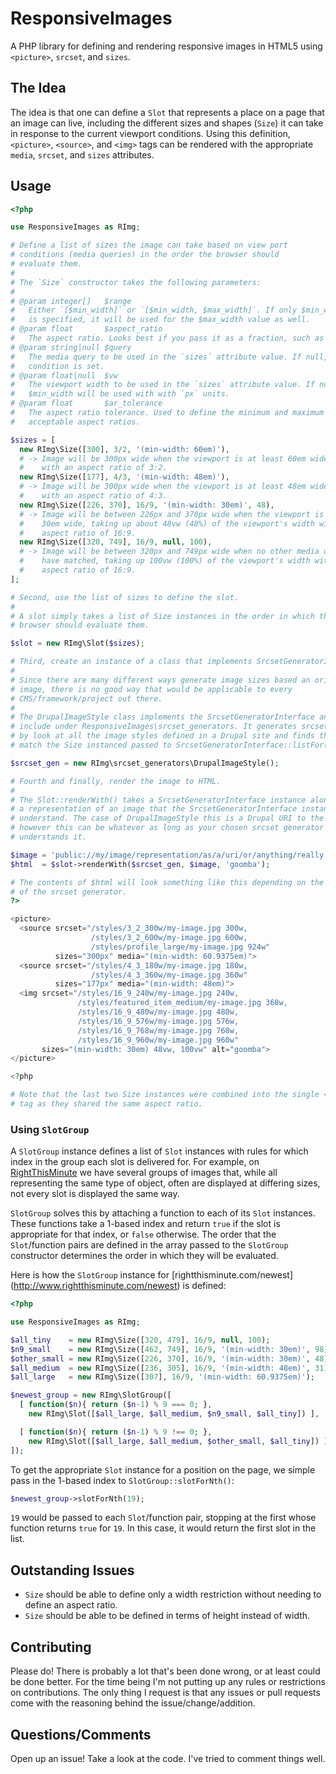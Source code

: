 # ResponsiveImages
A PHP library for defining and rendering responsive images in HTML5 using 
`<picture>`, `srcset`, and `sizes`. 


## The Idea

The idea is that one can define a `Slot` that represents a place on a page 
that an image can live, including the different sizes and shapes (`Size`) it
can take in response to the current viewport conditions. Using this definition,
`<picture>`, `<source>`, and `<img>` tags can be rendered with the appropriate
`media`, `srcset`, and `sizes` attributes.


## Usage

```php
<?php

use ResponsiveImages as RImg;

# Define a list of sizes the image can take based on view port
# conditions (media queries) in the order the browser should
# evaluate them.
#
# The `Size` constructor takes the following parameters:
#
# @param integer[]   $range
#   Either `[$min_width]` or `[$min_width, $max_width]`. If only $min_width
#   is specified, it will be used for the $max_width value as well.
# @param float       $aspect_ratio
#   The aspect ratio. Looks best if you pass it as a fraction, such as 16/9.
# @param string|null $query
#   The media query to be used in the `sizes` attribute value. If null, no
#   condition is set.
# @param float|null  $vw
#   The viewport width to be used in the `sizes` attribute value. If null,
#   $min_width will be used with with `px` units.
# @param float       $ar_tolerance
#   The aspect ratio tolerance. Used to define the minimum and maximum
#   acceptable aspect ratios.

$sizes = [
  new RImg\Size([300], 3/2, '(min-width: 60em)'),
  # -> Image will be 300px wide when the viewport is at least 60em wide
  #    with an aspect ratio of 3:2.
  new RImg\Size([177], 4/3, '(min-width: 48em)'),
  # -> Image will be 300px wide when the viewport is at least 48em wide
  #    with an aspect ratio of 4:3.
  new RImg\Size([226, 370], 16/9, '(min-width: 30em)', 48),
  # -> Image will be between 226px and 370px wide when the viewport is at least
  #    30em wide, taking up about 48vw (48%) of the viewport's width with an
  #    aspect ratio of 16:9.
  new RImg\Size([320, 749], 16/9, null, 100),
  # -> Image will be between 320px and 749px wide when no other media queries
  #    have matched, taking up 100vw (100%) of the viewport's width with an
  #    aspect ratio of 16:9.
];

# Second, use the list of sizes to define the slot.
#
# A slot simply takes a list of Size instances in the order in which the
# browser should evaluate them.

$slot = new RImg\Slot($sizes);

# Third, create an instance of a class that implements SrcsetGeneratorInterface.
#
# Since there are many different ways generate image sizes based an original
# image, there is no good way that would be applicable to every
# CMS/framework/project out there.
#
# The DrupalImageStyle class implements the SrcsetGeneratorInterface and is
# include under ResponsiveImages\srcset_generators. It generates srcset values
# by look at all the image styles defined in a Drupal site and finds those that
# match the Size instanced passed to SrcsetGeneratorInterface::listFor().

$srcset_gen = new RImg\srcset_generators\DrupalImageStyle();

# Fourth and finally, render the image to HTML.
#
# The Slot::renderWith() takes a SrcsetGeneratorInterface instance along with
# a representation of an image that the SrcsetGeneratorInterface instance will
# understand. The case of DrupalImageStyle this is a Drupal URI to the image,
# however this can be whatever as long as your chosen srcset generator
# understands it.

$image = 'public://my/image/representation/as/a/uri/or/anything/really.png';
$html  = $slot->renderWith($srcset_gen, $image, 'goomba');

# The contents of $html will look something like this depending on the output
# of the srcset generator.
?>

<picture>
  <source srcset="/styles/3_2_300w/my-image.jpg 300w,
                  /styles/3_2_600w/my-image.jpg 600w,
                  /styles/profile_large/my-image.jpg 924w"
          sizes="300px" media="(min-width: 60.9375em)">
  <source srcset="/styles/4_3_180w/my-image.jpg 180w,
                  /styles/4_3_360w/my-image.jpg 360w"
          sizes="177px" media="(min-width: 48em)">
  <img srcset="/styles/16_9_240w/my-image.jpg 240w,
               /styles/featured_item_medium/my-image.jpg 368w,
               /styles/16_9_480w/my-image.jpg 480w,
               /styles/16_9_576w/my-image.jpg 576w,
               /styles/16_9_768w/my-image.jpg 768w,
               /styles/16_9_960w/my-image.jpg 960w"
       sizes="(min-width: 30em) 48vw, 100vw" alt="goomba">
</picture>

<?php

# Note that the last two Size instances were combined into the single <img>
# tag as they shared the same aspect ratio.
```

### Using `SlotGroup`

A `SlotGroup` instance defines a list of `Slot` instances with rules for 
which index in the group each slot is delivered for. For example, on 
[RightThisMinute](http://www.rigtthisminute.com) we have several groups of 
images that, while all representing the same type of object, often are 
displayed at differing sizes, not every slot is displayed the same way.

`SlotGroup` solves this by attaching a function to each of its `Slot` 
instances. These functions take a 1-based index and return `true` if the slot
 is appropriate for that index, or `false` otherwise. The order that the 
 `Slot`/function pairs are defined in the array passed to the `SlotGroup` 
 constructor determines the order in which they will be evaluated. 
 
 Here is how the `SlotGroup` instance for [rightthisminute.com/newest]
 (http://www.rightthisminute.com/newest) is defined:
 
```php
<?php

use ResponsiveImages as RImg;

$all_tiny    = new RImg\Size([320, 479], 16/9, null, 100);
$n9_small    = new RImg\Size([462, 749], 16/9, '(min-width: 30em)', 98);
$other_small = new RImg\Size([226, 370], 16/9, '(min-width: 30em)', 48);
$all_medium  = new RImg\Size([236, 305], 16/9, '(min-width: 48em)', 31);
$all_large   = new RImg\Size([307], 16/9, '(min-width: 60.9375em)');

$newest_group = new RImg\SlotGroup([
  [ function($n){ return ($n-1) % 9 === 0; }, 
    new RImg\Slot([$all_large, $all_medium, $n9_small, $all_tiny]) ],

  [ function($n){ return ($n-1) % 9 !== 0; },
    new RImg\Slot([$all_large, $all_medium, $other_small, $all_tiny]) ],
]);
```

To get the appropriate `Slot` instance for a position on the page, we simple 
pass in the 1-based index to `SlotGroup::slotForNth()`:

```php
$newest_group->slotForNth(19);
```

`19` would be passed to each `Slot`/function pair, stopping at the first 
whose function returns `true` for `19`. In this case, it would return the 
first slot in the list.


## Outstanding Issues

* `Size` should be able to define only a width restriction without needing to
 define an aspect ratio.
* `Size` should be able to be defined in terms of height instead of width.

## Contributing

Please do! There is probably a lot that's been done wrong, or at least could 
be done better. For the time being I'm not putting up any rules or 
restrictions on contributions. The only thing I request is that any issues or
 pull requests come with the reasoning behind the issue/change/addition.
 
 
## Questions/Comments

Open up an issue! Take a look at the code. I've tried to comment things well. 
